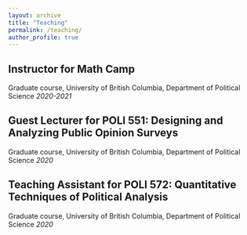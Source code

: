 ```yaml
---
layout: archive
title: "Teaching"
permalink: /teaching/
author_profile: true
---
```


## Instructor for Math Camp 
Graduate course, University of British Columbia, Department of Political Science
_2020-2021_

## Guest Lecturer for POLI 551: Designing and Analyzing Public Opinion Surveys
Graduate course, University of British Columbia, Department of Political Science
_2020_

## Teaching Assistant for POLI 572: Quantitative Techniques of Political Analysis
Graduate course, University of British Columbia, Department of Political Science
_2020_

